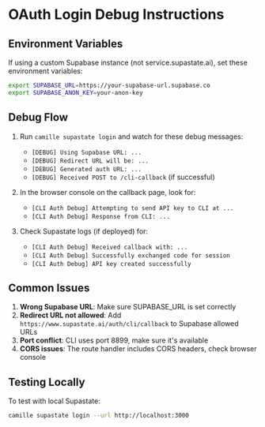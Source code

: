 # OAuth Login Debug Instructions

## Environment Variables

If using a custom Supabase instance (not service.supastate.ai), set these environment variables:

```bash
export SUPABASE_URL=https://your-supabase-url.supabase.co
export SUPABASE_ANON_KEY=your-anon-key
```

## Debug Flow

1. Run `camille supastate login` and watch for these debug messages:
   - `[DEBUG] Using Supabase URL: ...`
   - `[DEBUG] Redirect URL will be: ...`
   - `[DEBUG] Generated auth URL: ...`
   - `[DEBUG] Received POST to /cli-callback` (if successful)

2. In the browser console on the callback page, look for:
   - `[CLI Auth Debug] Attempting to send API key to CLI at ...`
   - `[CLI Auth Debug] Response from CLI: ...`

3. Check Supastate logs (if deployed) for:
   - `[CLI Auth Debug] Received callback with: ...`
   - `[CLI Auth Debug] Successfully exchanged code for session`
   - `[CLI Auth Debug] API key created successfully`

## Common Issues

1. **Wrong Supabase URL**: Make sure SUPABASE_URL is set correctly
2. **Redirect URL not allowed**: Add `https://www.supastate.ai/auth/cli/callback` to Supabase allowed URLs
3. **Port conflict**: CLI uses port 8899, make sure it's available
4. **CORS issues**: The route handler includes CORS headers, check browser console

## Testing Locally

To test with local Supastate:
```bash
camille supastate login --url http://localhost:3000
```